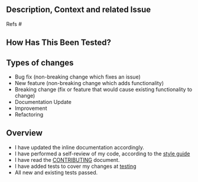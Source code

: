 ## Description, Context and related Issue
<!--- Please describe your changes. Why is this change required? What problem does it solve? -->

<!--- This project only accepts pull requests related to open issues. Please link to the issue here: -->
Refs #

## How Has This Been Tested?
<!--- Please describe in detail how you tested your changes. -->
<!--- Include details of your testing environment, and the tests you ran. -->

## Types of changes
<!--- What types of changes does your code introduce? Please DELETE options that are not relevant. -->
- Bug fix (non-breaking change which fixes an issue)
- New feature (non-breaking change which adds functionality)
- Breaking change (fix or feature that would cause existing functionality to change)
- Documentation Update
- Improvement
- Refactoring

## Overview
<!--- Go over all the following points, and DELETE options that are not relevant. -->
<!--- If you're unsure about any of these, don't hesitate to ask. We're here to help! -->
- I have updated the inline documentation accordingly.
- I have performed a self-review of my code, according to the [style guide](https://github.com/Edirom/Edirom-Online/blob/develop/STYLE-GUIDE.md)
- I have read the [CONTRIBUTING](https://github.com/Edirom/Edirom-Online/blob/develop/CONTRIBUTING.md) document.
- I have added tests to cover my changes at [testing](https://github.com/Edirom/Edirom-Online/tree/develop/testing)
- All new and existing tests passed.
